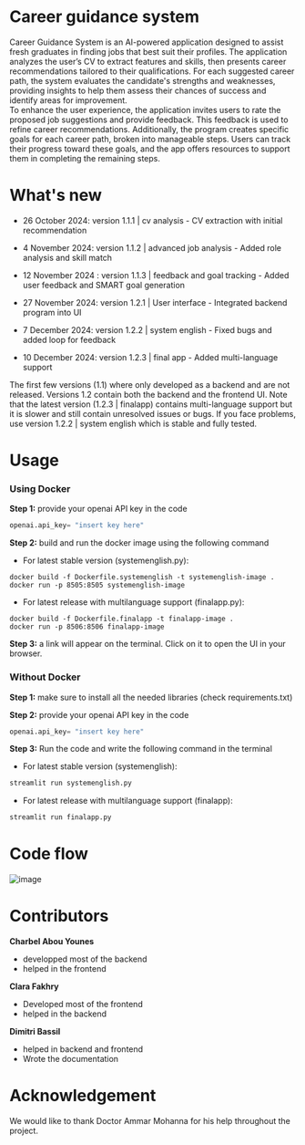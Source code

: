 # Career guidance system
Career Guidance System is an AI-powered application designed to assist fresh graduates in finding jobs that best suit their profiles. The application analyzes the user’s CV to extract features and skills, then presents career recommendations tailored to their qualifications. For each suggested career path, the system evaluates the candidate's strengths and weaknesses, providing insights to help them assess their chances of success and identify areas for improvement.  
To enhance the user experience, the application invites users to rate the proposed job suggestions and provide feedback. This feedback is used to refine career recommendations. Additionally, the program creates specific goals for each career path, broken into manageable steps. Users can track their progress toward these goals, and the app offers resources to support them in completing the remaining steps.




# What's new
-	26 October 2024: version 1.1.1 | cv analysis - CV extraction with initial recommendation 

-	4 November 2024:  version 1.1.2 | advanced job analysis -  Added role analysis and skill match

-	12 November 2024 : version 1.1.3 | feedback and goal tracking - Added user feedback and SMART goal generation

-	27 November 2024: version 1.2.1 | User interface - Integrated backend program into UI

-	7 December 2024: version 1.2.2 | system english -  Fixed bugs and added loop for feedback 

-	10 December 2024: version 1.2.3 | final app - Added multi-language support
  
The first few versions (1.1) where only developed as a backend and are not released. Versions 1.2 contain both the backend and the frontend UI. Note that the latest version (1.2.3 | finalapp) contains multi-language support but it is slower and still contain unresolved issues or bugs. If you face problems, use version 1.2.2 | system english which is stable and fully tested.






# Usage

### Using Docker
**Step 1:** provide your openai API key in the code  
```python
openai.api_key= "insert key here"
```

**Step 2:** build and run the docker image using the following command   
- For latest stable version (systemenglish.py):  
```
docker build -f Dockerfile.systemenglish -t systemenglish-image .
docker run -p 8505:8505 systemenglish-image 
```
-	For latest release with multilanguage support (finalapp.py):  
```
docker build -f Dockerfile.finalapp -t finalapp-image .
docker run -p 8506:8506 finalapp-image
```

**Step 3:** a link will appear on the terminal. Click on it to open the UI in your browser. 

### Without Docker
**Step 1:** make sure to install all the needed libraries (check requirements.txt)

**Step 2:** provide your openai API key in the code  
```python
openai.api_key= "insert key here"
```

**Step 3:** Run the code and write the following command in the terminal  
-	For latest stable version (systemenglish):  
```python
streamlit run systemenglish.py
```
-	For latest release with multilanguage support (finalapp):  
```python
streamlit run finalapp.py
```



# Code flow
![image](https://github.com/user-attachments/assets/271f2432-b7a3-4d7f-8a1a-eaf75cd1d5e3)

# Contributors 
**Charbel Abou Younes** 
- developped most of the backend
- helped in the frontend

**Clara Fakhry**
- Developed most of the frontend
- helped in the backend

**Dimitri Bassil**
- helped in backend and frontend
- Wrote the documentation


# Acknowledgement  
We would like to thank Doctor Ammar Mohanna for his help throughout the project.


